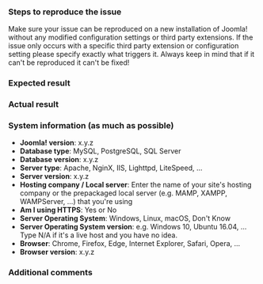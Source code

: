 ### Steps to reproduce the issue

Make sure your issue can be reproduced on a new installation of Joomla! without any modified configuration settings or third party extensions. If the issue only occurs with a specific third party extension or configuration setting please specify exactly what triggers it. Always keep in mind that if it can't be reproduced it can't be fixed!

### Expected result



### Actual result



### System information (as much as possible)
* **Joomla! version**: x.y.z
* **Database type**: MySQL, PostgreSQL, SQL Server
* **Database version**: x.y.z
* **Server type**: Apache, NginX, IIS, Lighttpd, LiteSpeed, ...
* **Server version**: x.y.z
* **Hosting company / Local server**: Enter the name of your site's hosting company or the prepackaged local server (e.g. MAMP, XAMPP, WAMPServer, ...) that you're using
* **Am I using HTTPS**: Yes or No
* **Server Operating System**: Windows, Linux, macOS, Don't Know
* **Server Operating System version**: e.g. Windows 10, Ubuntu 16.04, ... Type N/A if it's a live host and you have no idea. 
* **Browser**: Chrome, Firefox, Edge, Internet Explorer, Safari, Opera, ...
* **Browser version**: x.y.z

### Additional comments

